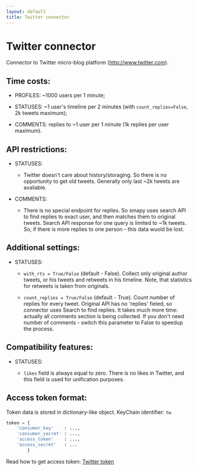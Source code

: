 ```yaml
---
layout: default
title: Twitter connector
---
```


# Twitter connector

Connector to Twitter micro-blog platform (http://www.twitter.com).

## Time costs:

* PROFILES: ~1000 users per 1 minute;

* STATUSES: ~1 user's timeline per 2 minutes (with `count_replies=False`, 2k tweets maximum);

* COMMENTS: replies to ~1 user per 1 minute (1k replies per user maximum).

## API restrictions:

* STATUSES:

    - Twitter doesn't care about history/storaging. So there is no opportunity to get old tweets. Generally only last ~2k tweets are avaliable.
    
* COMMENTS:

    - There is no special endpoint for replies. So smapy uses search API to find replies to exact user, and then matches them to original tweets. Search API response for one query is limited to ~1k tweets. So, if there is more replies to one person - this data wuold be lost.

## Additional settings:

* STATUSES:

    - `with_rts = True/False` (default - False). Collect only original author tweets, or his tweets and retweets in his timeline. Note, that statistics for retweets is taken from originals.
    
    - `count_replies = True/False` (default - True). Count number of replies for every tweet. Original API has no 'replies' fieled, so connector uses Search to find replies. It takes much more time: actually all comments section is being collected. If you don't need number of comments - switch this parameter to False to speedup the process.

## Compatibility features:

* STATUSES:

    - `likes` field is always equal to zero. There is no likes in Twitter, and this field is used for unification purposes.

## Access token format:

Token data is stored in dictionary-like object. KeyChain identifier: `tw`.

```python
token = {
    'consumer_key'    : ...,
    'consumer_secret' : ...,
    'access_token'    : ...,
    'access_secret'   : ...
        }
```

Read how to get access token: [Twitter token](/smapy/docs/twitter_token/)